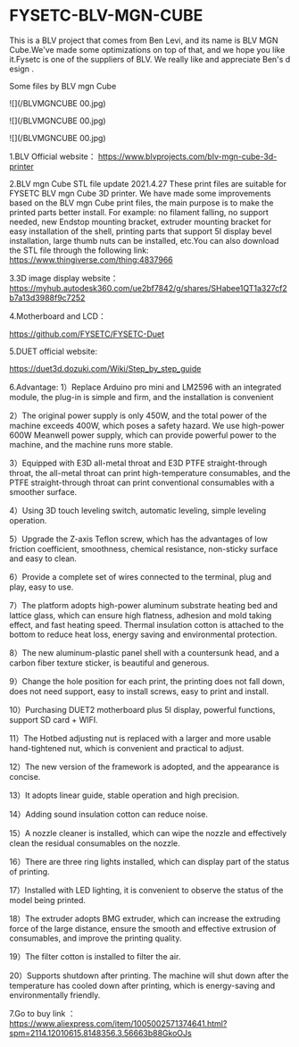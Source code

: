 # FYSETC-BLV-MGN-CUBE
This is a BLV project that comes from Ben Levi, and its name is BLV MGN Cube.We've made some optimizations on top of that, and we hope you like it.Fysetc is one of the suppliers of BLV. We really like and appreciate Ben's design .

Some files by BLV mgn Cube

![](/BLVMGNCUBE 00.jpg)

![](/BLVMGNCUBE 00.jpg)

![](/BLVMGNCUBE 00.jpg)

1.BLV Official website：
https://www.blvprojects.com/blv-mgn-cube-3d-printer

2.BLV mgn Cube STL file update 2021.4.27
These print files are suitable for FYSETC BLV mgn Cube 3D printer. We have made some improvements based on the BLV mgn Cube print files, the main purpose is to make the printed parts better install. For example: no filament falling, no support needed, new Endstop mounting bracket, extruder mounting bracket for easy installation of the shell, printing parts that support 5I display bevel installation, large thumb nuts can be installed, etc.You can also download the STL file through the following link:
https://www.thingiverse.com/thing:4837966

3.3D image display website：
https://myhub.autodesk360.com/ue2bf7842/g/shares/SHabee1QT1a327cf2b7a13d3988f9c7252

4.Motherboard and LCD：

https://github.com/FYSETC/FYSETC-Duet

5.DUET official website:

https://duet3d.dozuki.com/Wiki/Step_by_step_guide

6.Advantage:
1）Replace Arduino pro mini and LM2596 with an integrated module, the plug-in is simple and firm, and the installation is convenient

2）The original power supply is only 450W, and the total power of the machine exceeds 400W, which poses a safety hazard. We use high-power 600W Meanwell power supply, which can provide powerful power to the machine, and the machine runs more stable.

3）Equipped with E3D all-metal throat and E3D PTFE straight-through throat, the all-metal throat can print high-temperature consumables, and the PTFE straight-through throat can print conventional consumables with a smoother surface.

4）Using 3D touch leveling switch, automatic leveling, simple leveling operation.

5）Upgrade the Z-axis Teflon screw, which has the advantages of low friction coefficient, smoothness, chemical resistance, non-sticky surface and easy to clean.

6）Provide a complete set of wires connected to the terminal, plug and play, easy to use.

7）The platform adopts high-power aluminum substrate heating bed and lattice glass, which can ensure high flatness, adhesion and mold taking effect, and fast heating speed. Thermal insulation cotton is attached to the bottom to reduce heat loss, energy saving and environmental protection.

8）The new aluminum-plastic panel shell with a countersunk head, and a carbon fiber texture sticker, is beautiful and generous.

9）Change the hole position for each print, the printing does not fall down, does not need support, easy to install screws, easy to print and install.

10）Purchasing DUET2 motherboard plus 5I display, powerful functions, support SD card + WIFI.

11）The Hotbed adjusting nut is replaced with a larger and more usable hand-tightened nut, which is convenient and practical to adjust.

12）The new version of the framework is adopted, and the appearance is concise.

13）It adopts linear guide, stable operation and high precision.

14）Adding sound insulation cotton can reduce noise.

15）A nozzle cleaner is installed, which can wipe the nozzle and effectively clean the residual consumables on the nozzle.

16）There are three ring lights installed, which can display part of the status of printing.

17）Installed with LED lighting, it is convenient to observe the status of the model being printed.

18）The extruder adopts BMG extruder, which can increase the extruding force of the large distance, ensure the smooth and effective extrusion of consumables, and improve the printing quality.

19）The filter cotton is installed to filter the air.

20）Supports shutdown after printing. The machine will shut down after the temperature has cooled down after printing, which is energy-saving and environmentally friendly.

7.Go to buy link ：
https://www.aliexpress.com/item/1005002571374641.html?spm=2114.12010615.8148356.3.56663b88GkoOJs


